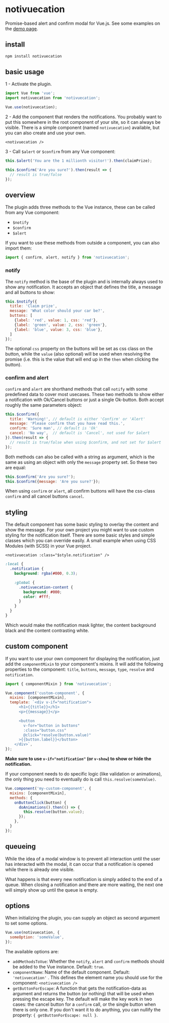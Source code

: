 # notivuecation

Promise-based alert and confirm modal for Vue.js. See some examples on the [demo page](https://petervdn.github.io/notivuecation/example/).

## install

```sh
npm install notivuecation
```
## basic usage

1 - Activate the plugin.
```javascript
import Vue from 'vue';
import notivuecation from 'notivuecation';

Vue.use(notivuecation);
```

2 - Add the component that renders the notifications. You probably want to put this somewhere in the root component of your site, so it can always be visible. There is a simple component (named `notivuecation`) available, but you can also create and use your own.
```
<notivuecation />
```

3 - Call `$alert` or `$confirm` from any Vue component:
```javascript
this.$alert('You are the 1 millionth visitor!').then(claimPrize);

this.$confirm('Are you sure?').then(result => {
  // result is true/false
});
```

## overview
The plugin adds three methods to the Vue instance, these can be called from any Vue component:

* `$notify`
* `$confirm`
* `$alert`

If you want to use these methods from outside a component, you can also import them: 

```javascript
import { confirm, alert, notify } from 'notivuecation';
```


### notify
The `notify` method is the base of the plugin and is internally always used to show any notification. It accepts an object that defines the title, a message and all buttons to show:
```javascript
this.$notify({
  title: 'Claim prize',
  message: 'What color should your car be?',
  buttons: [
    {label: 'red', value: 1, css: 'red'},
    {label: 'green', value: 2, css: 'green'},
    {label: 'blue', value: 3, css: 'blue'},
  ]
});
```
The optional `css` property on the buttons will be set as css class on the button, while the `value` (also optional) will be used when resolving the promise (i.e. this is the value that will end up in the `then` when clicking the button).

### confirm and alert
`confirm` and `alert` are shorthand methods that call `notify` with some predefined data to cover most usecases. These two methods to show either a notification with Ok/Cancel buttons or just a single Ok-button. Both accept roughly the same parameters object:

```javascript
this.$confirm({
  title: 'Warning!', // default is either 'Confirm' or 'Alert'
  message: 'Please confirm that you have read this.',
  confirm: 'Sure man', // default is 'Ok'
  cancel: 'No way',  // default is 'Cancel', not used for $alert
}).then(result => {
  // result is true/false when using $confirm, and not set for $alert
});
```

Both methods can also be called with a string as argument, which is the same as using an object with only the `message` property set. So these two are equal:
```javascript
this.$confirm('Are you sure?');
this.$confirm({message: 'Are you sure?'});
```

When using `confirm` or `alert`, all confirm buttons will have the css-class `confirm` and all cancel buttons `cancel`.

## styling
The default component has some basic styling to overlay the content and show the message.
For your own project you might want to use custom styling for the notification itself.
There are some basic styles and simple classes which you can override easily.
A small example when using CSS Modules (with SCSS) in your Vue project.

```
<notivuecation :class="$style.notification" />
```

```scss
:local {
  .notification {
    background: rgba(#000, 0.3);

    :global {
      .notivuecation-content {
        background: #000;
        color: #fff;
      }
    }
  }
}
```

Which would make the notification mask lighter, the content background black and the content contrasting white.


## custom component
If you want to use your own component for displaying the notification, just add the `componentMixin` to your component's mixins. It will add the following properties to the component: `title`, `buttons`, `message`, `type`, `resolve` and `notification`.

```javascript
import { componentMixin } from 'notivuecation';

Vue.component('custom-component', {
  mixins: [componentMixin],
  template: `<div v-if="notification">
      <h1>{{title}}</h1>
      <p>{{message}}</p>

      <button
        v-for="button in buttons"
        :class="button.css"
        @click="resolve(button.value)"
      >{{button.label}}</button>
    </div>`,
});
```

__Make sure to use `v-if="notification"` (or `v-show`) to show or hide the notification.__


If your component needs to do specific logic (like validation or animations), the only thing you need to eventually do is call `this.resolve(someValue)`.
```javascript
Vue.component('my-custom-component', {
  mixins: [componentMixin],
  methods: {
    onButtonClick(button) {
      doAnimations().then(() => {
        this.resolve(button.value);
      });
    },
  }
});
```
## queueing
While the idea of a modal window is to prevent all interaction until the user has interacted with the modal, it can occur that a notification is opened while there is already one visible.

What happens is that every new notification is simply added to the end of a queue. When closing a notification and there are more waiting, the next one will simply show up until the queue is empty.  

## options
When initializing the plugin, you can supply an object as second argument to set some options. 

```javascript
Vue.use(notivuecation, {
  someOption: 'someValue',
});
```
The available options are:

* `addMethodsToVue`: Whether the `notify`, `alert` and `confirm` methods should be added to the Vue instance. Default: `true`.
* `componentName`: Name of the default component. Default: `'notivuecation'` . This defines the element name you should use for the component: `<notivuecation />`
* `getButtonForEscape`: A function that gets the notification-data as argument and returns the button (or nothing) that will be used when pressing the escape key. The default will make the key work in two cases: the cancel button for a `confirm` call, or the single button when there is only one. If you don't want it to do anything, you can nullify the property: `{ getButtonForEscape: null }`.
